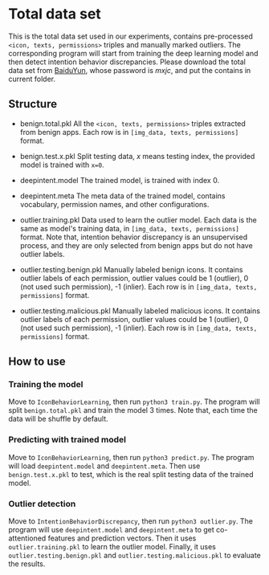 # Total data set

This is the total data set used in our experiments, contains pre-processed `<icon, texts, permissions>` triples and manually marked outliers. The corresponding program will start from training the deep learning model and then detect intention behavior discrepancies. Please download the total data set from [BaiduYun](https://pan.baidu.com/s/10HSPVJxEOkFOLSQQOiyjbg), whose password is *mxjc*, and put the contains in current folder.

## Structure

+ benign.total.pkl
All the `<icon, texts, permissions>` triples extracted from benign apps.
Each row is in `[img_data, texts, permissions]` format.

+ benign.test.x.pkl
Split testing data, *x* means testing index, the provided model is trained with `x=0`.

+ deepintent.model
The trained model, is trained with index 0.

+ deepintent.meta
The meta data of the trained model, contains vocabulary, permission names, and other configurations.

+ outlier.training.pkl
Data used to learn the outlier model.
Each data is the same as model's training data, in `[img_data, texts, permissions]` format.
Note that, intention behavior discrepancy is an unsupervised process, and they are only selected from benign apps but do not have outlier labels.

+ outlier.testing.benign.pkl
Manually labeled benign icons.
It contains outlier labels of each permission, outlier values could be 1 (outlier), 0 (not used such permission), -1 (inlier).
Each row is in `[img_data, texts, permissions]` format.

+ outlier.testing.malicious.pkl
Manually labeled malicious icons.
It contains outlier labels of each permission, outlier values could be 1 (outlier), 0 (not used such permission), -1 (inlier).
Each row is in `[img_data, texts, permissions]` format.

## How to use

### Training the model

Move to `IconBehaviorLearning`, then run `python3 train.py`.
The program will split `benign.total.pkl` and train the model 3 times.
Note that, each time the data will be shuffle by default.

### Predicting with trained model

Move to `IconBehaviorLearning`, then run `python3 predict.py`.
The program will load `deepintent.model` and `deepintent.meta`.
Then use `benign.test.x.pkl` to test, which is the real split testing data of the trained model.

### Outlier detection

Move to `IntentionBehaviorDiscrepancy`, then run `python3 outlier.py`.
The program will use `deepintent.model` and `deepintent.meta` to get co-attentioned features and prediction vectors.
Then it uses `outlier.training.pkl` to learn the outlier model.
Finally, it uses `outlier.testing.benign.pkl` and `outlier.testing.malicious.pkl` to evaluate the results.

